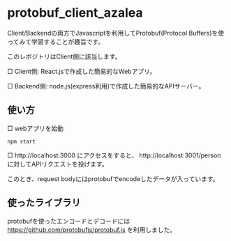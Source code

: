 # protobuf_client_azalea

Client/Backendの両方でJavascriptを利用してProtobuf(Protocol Buffers)を使ってみて学習することが趣旨です。

このレポジトリはClient側に該当します。

□ Client側: React.jsで作成した簡易的なWebアプリ。

□ Backend側: node.js(express利用)で作成した簡易的なAPIサーバー。


## 使い方
□ webアプリを始動
```
npm start
```

□ http://localhost:3000 にアクセスをすると、 http://localhost:3001/person に対してAPIリクエストを投げます。

このとき、request bodyにはprotobufでencodeしたデータが入っています。


## 使ったライブラリ
protobufを使ったエンコードとデコードには https://github.com/protobufjs/protobuf.js を利用しました。